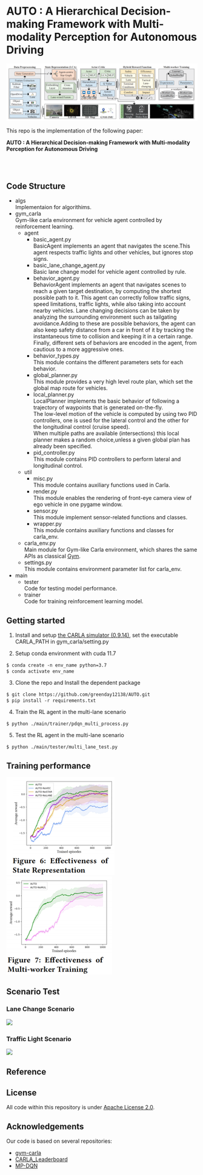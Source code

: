 # AUTO : A Hierarchical Decision-making Framework with Multi-modality Perception for Autonomous Driving

![image](/figures/framework.png)

This repo is the implementation of the following paper:

**AUTO : A Hierarchical Decision-making Framework with Multi-modality Perception for Autonomous Driving**

<br> 

<br> 

## Code Structure
- algs<br>
Implementaion for algorithims.
- gym_carla<br>
Gym-like carla environment for vehicle agent controlled by reinforcement learning.
    - agent
        - basic_agent.py<br>
         BasicAgent implements an agent that navigates the scene.This agent respects traffic lights and other vehicles, but ignores stop signs.
        - basic_lane_change_agent.py<br>
        Basic lane change model for vehicle agent controlled by rule.
        - behavior_agent.py<br>
        BehaviorAgent implements an agent that navigates scenes to reach a given
        target destination, by computing the shortest possible path to it.
        This agent can correctly follow traffic signs, speed limitations,
        traffic lights, while also taking into account nearby vehicles. Lane changing
        decisions can be taken by analyzing the surrounding environment such as tailgating avoidance.Adding to these are possible behaviors, the agent can also keep safety distance from a car in front of it by tracking the instantaneous time to collision and keeping it in a certain range. Finally, different sets of behaviors are encoded in the agent, from cautious to a more aggressive ones.
        - behavior_types.py<br>
        This module contains the different parameters sets for each behavior. 
        - global_planner.py<br>
        This module provides a very high level route plan, which set the global map route for vehicles.
        - local_planner.py<br>
        LocalPlanner implements the basic behavior of following a
        trajectory of waypoints that is generated on-the-fly.<br>
        The low-level motion of the vehicle is computed by using two PID controllers,
        one is used for the lateral control and the other for the longitudinal control (cruise speed).<br>
        When multiple paths are available (intersections) this local planner makes a random choice,unless a given global plan has already been specified.
        - pid_controller.py<br>
        This module contains PID controllers to perform lateral and longitudinal control. 
    - util
        - misc.py<br>
        This module contains auxiliary functions used in Carla.
        - render.py<br>
        This module enables the rendering of front-eye camera view of ego vehicle in one pygame window. 
        - sensor.py<br>
        This module implement sensor-related functions and classes.
        - wrapper.py<br>
        This module contains auxiliary functions and classes for carla_env.
    - carla_env.py<br>
    Main module for Gym-like Carla environment, which shares the same APIs as classical [Gym](https://gymnasium.farama.org/).
    - settings.py<br>
    This module contains environment parameter list for carla_env.
- main
    - tester<br>
    Code for testing model performance.
    - trainer<br>
    Code for training reinforcement learning model.
## Getting started
1. Install and setup [the CARLA simulator (0.9.14)](https://carla.readthedocs.io/en/latest/start_quickstart/#a-debian-carla-installation), set the executable CARLA_PATH in gym_carla/setting.py

2. Setup conda environment with cuda 11.7
```shell
$ conda create -n env_name python=3.7
$ conda activate env_name
```
3. Clone the repo and Install the dependent package
```shell
$ git clone https://github.com/greenday12138/AUTO.git
$ pip install -r requirements.txt
```
4. Train the RL agent in the multi-lane scenario
```shell
$ python ./main/trainer/pdqn_multi_process.py
```
5. Test the RL agent in the multi-lane scenario
```shell
$ python ./main/tester/multi_lane_test.py
```

## Training performance
![image](/figures/curve1.png)
![image](/figures/curve2.png)

## Scenario Test
### Lane Change Scenario

<img src="./figures/Lane_change.gif" width=700>

### Traffic Light Scenario

<img src="./figures/Traffic_light.gif" width=700>

## Reference


## License
All code within this repository is under [Apache License 2.0](https://www.apache.org/licenses/LICENSE-2.0).

## Acknowledgements
Our code is based on several repositories:
- [gym-carla](https://github.com/cjy1992/gym-carla.git)
- [CARLA_Leaderboard](https://github.com/RobeSafe-UAH/CARLA_Leaderboard.git)
- [MP-DQN](https://github.com/cycraig/MP-DQN.git)
